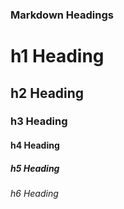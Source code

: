 ### Markdown Headings

# h1 Heading
## h2 Heading
### h3 Heading
#### h4 Heading
##### h5 Heading
###### h6 Heading